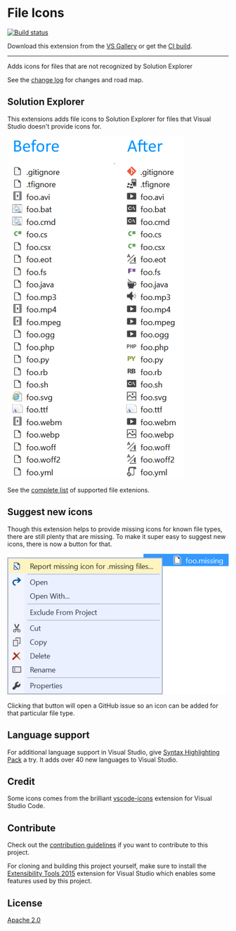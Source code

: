 # File Icons

[![Build status](https://ci.appveyor.com/api/projects/status/3duxejqo9w72ynpw?svg=true)](https://ci.appveyor.com/project/madskristensen/fileicons)

Download this extension from the [VS Gallery](https://visualstudiogallery.msdn.microsoft.com/5e1762e8-a88b-417c-8467-6a65d771cc4e)
or get the [CI build](http://vsixgallery.com/extension/3a7b4930-a5fb-46ec-a9b8-9610c8f953b8/).

---------------------------------------

Adds icons for files that are not recognized by Solution Explorer

See the [change log](CHANGELOG.md) for changes and road map.

## Solution Explorer
This extensions adds file icons to Solution Explorer for files that
Visual Studio doesn't provide icons for.

![Before and After](art/before-after.png)

See the [complete list](FileExtensions.md) of supported file extenions.

## Suggest new icons
Though this extension helps to provide missing icons for known file
types, there are still plenty that are missing. To make it super easy
to suggest new icons, there is now a button for that.

![Report missing icon](art/context-menu.png)

Clicking that button will open a GitHub issue so an icon can be added
for that particular file type.

## Language support
For additional language support in Visual Studio, give [Syntax Highlighting Pack](https://visualstudiogallery.msdn.microsoft.com/d92fd742-bab3-4314-b866-50b871d679ee) a try. It adds over 40 new languages to Visual Studio.

## Credit
Some icons comes from the brilliant
[vscode-icons](https://github.com/robertohuertasm/vscode-icons)
extension for Visual Studio Code.

## Contribute
Check out the [contribution guidelines](.github/CONTRIBUTING.md)
if you want to contribute to this project.

For cloning and building this project yourself, make sure
to install the
[Extensibility Tools 2015](https://visualstudiogallery.msdn.microsoft.com/ab39a092-1343-46e2-b0f1-6a3f91155aa6)
extension for Visual Studio which enables some features
used by this project.

## License
[Apache 2.0](LICENSE)